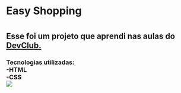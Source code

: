 <h1> Easy Shopping <h1/>
  <h2> Esse foi um projeto que aprendi nas aulas do <a href "https://rodolfomori.com.br/devclub">DevClub.<a/></h2>
    <h3> Tecnologias utilizadas:
      <br>
      -HTML
      <br>
      -CSS
      <br>
  <img src="https://github.com/leticiaemerich/desafio-easy-shopping/blob/master/img/img-easy-shopping-site.png?raw=true">
      
   
